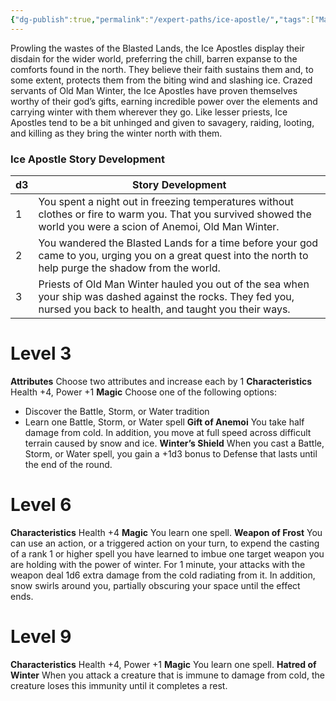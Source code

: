```yaml
---
{"dg-publish":true,"permalink":"/expert-paths/ice-apostle/","tags":["Magic"]}
---
```


Prowling the wastes of the Blasted Lands, the Ice Apostles display their disdain for the wider world, preferring the chill, barren expanse to the comforts found in the north. They believe their faith sustains them and, to some extent, protects them from the biting wind and slashing ice. Crazed servants of Old Man Winter, the Ice Apostles have proven themselves worthy of their god’s gifts, earning incredible power over the elements and carrying winter with them wherever they go. Like lesser priests, Ice Apostles tend to be a bit unhinged and given to savagery, raiding, looting, and killing as they bring the winter north with them.
### Ice Apostle Story Development

| d3  | Story Development                                                                                                                                                    |
| --- | -------------------------------------------------------------------------------------------------------------------------------------------------------------------- |
| 1   | You spent a night out in freezing temperatures without clothes or fire to warm you. That you survived showed the world you were a scion of Anemoi, Old Man Winter.   |
| 2   | You wandered the Blasted Lands for a time before your god came to you, urging you on a great quest into the north to help purge the shadow from the world.           |
| 3   | Priests of Old Man Winter hauled you out of the sea when your ship was dashed against the rocks. They fed you, nursed you back to health, and taught you their ways. |
# Level 3
**Attributes** Choose two attributes and increase each by 1
**Characteristics** Health +4, Power +1
**Magic** Choose one of the following options:
- Discover the Battle, Storm, or Water tradition
- Learn one Battle, Storm, or Water spell
**Gift of Anemoi** You take half damage from cold. In addition, you move at full speed across difficult terrain caused by snow and ice.
**Winter’s Shield** When you cast a Battle, Storm, or Water spell, you gain a +1d3 bonus to Defense that lasts until the end of the round.
# Level 6
**Characteristics** Health +4
**Magic** You learn one spell.
**Weapon of Frost** You can use an action, or a triggered action on your turn, to expend the casting of a rank 1 or higher spell you have learned to imbue one target weapon you are holding with the power of winter. For 1 minute, your attacks with the weapon deal 1d6 extra damage from the cold radiating from it. In addition, snow swirls around you, partially obscuring your space until the effect ends.
# Level 9
**Characteristics** Health +4, Power +1
**Magic** You learn one spell.
**Hatred of Winter** When you attack a creature that is immune to damage from cold, the creature loses this immunity until it completes a rest.